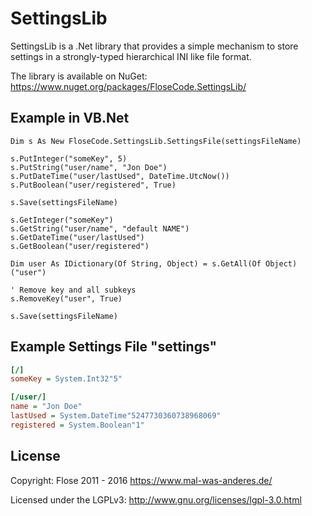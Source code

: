 # SettingsLib

SettingsLib is a .Net library that provides a simple mechanism to store settings in a strongly-typed hierarchical INI like file format.

The library is available on NuGet: https://www.nuget.org/packages/FloseCode.SettingsLib/

## Example in VB.Net
```vb.net
Dim s As New FloseCode.SettingsLib.SettingsFile(settingsFileName)

s.PutInteger("someKey", 5)
s.PutString("user/name", "Jon Doe")
s.PutDateTime("user/lastUsed", DateTime.UtcNow())
s.PutBoolean("user/registered", True)

s.Save(settingsFileName)

s.GetInteger("someKey")
s.GetString("user/name", "default NAME")
s.GetDateTime("user/lastUsed")
s.GetBoolean("user/registered")

Dim user As IDictionary(Of String, Object) = s.GetAll(Of Object)("user")

' Remove key and all subkeys
s.RemoveKey("user", True)

s.Save(settingsFileName)
```

## Example Settings File "settings"
```INI
[/]
someKey = System.Int32"5"

[/user/]
name = "Jon Doe"
lastUsed = System.DateTime"5247730360738968069"
registered = System.Boolean"1"
```

## License

Copyright: Flose 2011 - 2016 https://www.mal-was-anderes.de/

Licensed under the LGPLv3: http://www.gnu.org/licenses/lgpl-3.0.html
